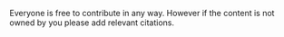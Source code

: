 Everyone is free to contribute in any way. However if the content is not owned by you please add relevant citations.

